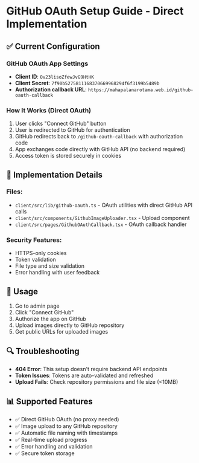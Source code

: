 
# GitHub OAuth Setup Guide - Direct Implementation

## ✅ Current Configuration

### GitHub OAuth App Settings
- **Client ID**: `Ov23lisoZfewJvG9HtHK`
- **Client Secret**: `7f90b5275811168370669968294f6f3199b5489b`
- **Authorization callback URL**: `https://mahapalanarotama.web.id/github-oauth-callback`

### How It Works (Direct OAuth)
1. User clicks "Connect GitHub" button
2. User is redirected to GitHub for authentication
3. GitHub redirects back to `/github-oauth-callback` with authorization code
4. App exchanges code directly with GitHub API (no backend required)
5. Access token is stored securely in cookies

## 🔧 Implementation Details

### Files:
- `client/src/lib/github-oauth.ts` - OAuth utilities with direct GitHub API calls
- `client/src/components/GithubImageUploader.tsx` - Upload component
- `client/src/pages/GithubOAuthCallback.tsx` - OAuth callback handler

### Security Features:
- HTTPS-only cookies
- Token validation
- File type and size validation
- Error handling with user feedback

## 🚀 Usage

1. Go to admin page
2. Click "Connect GitHub" 
3. Authorize the app on GitHub
4. Upload images directly to GitHub repository
5. Get public URLs for uploaded images

## 🔍 Troubleshooting

- **404 Error**: This setup doesn't require backend API endpoints
- **Token Issues**: Tokens are auto-validated and refreshed
- **Upload Fails**: Check repository permissions and file size (<10MB)

## 📊 Supported Features

- ✅ Direct GitHub OAuth (no proxy needed)
- ✅ Image upload to any GitHub repository
- ✅ Automatic file naming with timestamps
- ✅ Real-time upload progress
- ✅ Error handling and validation
- ✅ Secure token storage
